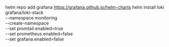helm repo add grafana https://grafana.github.io/helm-charts
helm install loki grafana/loki-stack \
  --namespace monitoring \
  --create-namespace \
  --set promtail.enabled=true \
  --set prometheus.enabled=false \
  --set grafana.enabled=false
